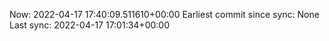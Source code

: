 Now: 2022-04-17 17:40:09.511610+00:00 Earliest commit since sync: None Last sync: 2022-04-17 17:01:34+00:00
